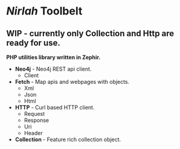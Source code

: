 _Nirlah_ Toolbelt
=================

## WIP - currently only Collection and Http are ready for use.

**PHP utilities library written in Zephir.**

- **Neo4j** - Neo4j REST api client.
  + Client
- **Fetch** - Map apis and webpages with objects.
  + Xml
  + Json
  + Html
- **HTTP** - Curl based HTTP client.
  + Request
  + Response
  + Uri
  + Header
- **Collection** - Feature rich collection object.
